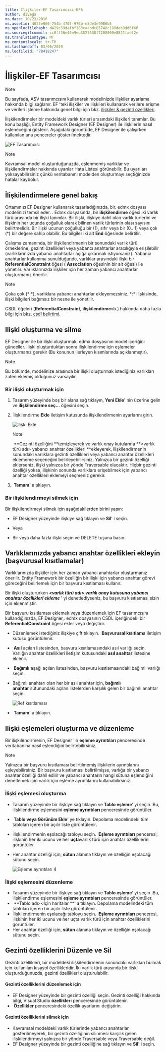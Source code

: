 ```yaml
---
title: İlişkiler-EF Tasarımcısı-EF6
author: divega
ms.date: 10/23/2016
ms.assetid: 402fe960-754b-470f-976b-e5de3e9986b5
ms.openlocfilehash: d429c39dafbf183caabdc85748c188deb8dd6f66
ms.sourcegitcommit: cc0ff36e46e9ed3527638f7208000e8521faef2e
ms.translationtype: MT
ms.contentlocale: tr-TR
ms.lasthandoff: 03/06/2020
ms.locfileid: "78418247"
---
```

# <a name="relationships---ef-designer"></a>İlişkiler-EF Tasarımcısı
> [!NOTE]
> Bu sayfada, AŞV tasarımcısını kullanarak modelinizde ilişkiler ayarlama hakkında bilgi sağlanır. EF 'teki ilişkiler ve ilişkileri kullanarak verilere erişme ve verileri işleme hakkında genel bilgi için bkz. [ilişkiler & gezinti özellikleri](~/ef6/fundamentals/relationships.md).

İlişkilendirmeler bir modeldeki varlık türleri arasındaki ilişkileri tanımlar. Bu konu başlığı, Entity Framework Designer (EF Designer) ile ilişkilerin nasıl eşleneceğini gösterir. Aşağıdaki görüntüde, EF Designer ile çalışırken kullanılan ana pencereler gösterilmektedir.

![EF Tasarımcısı](~/ef6/media/efdesigner.png)

> [!NOTE]
> Kavramsal model oluşturduğunuzda, eşlenmemiş varlıklar ve ilişkilendirmeler hakkında uyarılar Hata Listesi görünebilir. Bu uyarıları yoksayabilirsiniz çünkü veritabanını modelden oluşturmayı seçtiğinizde hatalar kaybolur.

## <a name="associations-overview"></a>İlişkilendirmelere genel bakış

Ortamınızı EF Designer kullanarak tasarladığınızda, bir. edmx dosyası modelinizi temsil eder. . Edmx dosyasında, bir **ilişkilendirme** öğesi iki varlık türü arasında bir ilişki tanımlar. Bir ilişki, ilişkiye dahil olan varlık türlerini ve ilişkinin her ucunda çoğulluk olarak bilinen varlık türlerinin olası sayısını belirtmelidir. Bir ilişki ucunun çoğulluğu bir (1), sıfır veya bir (0.. 1) veya çok (\*) bir değere sahip olabilir. Bu bilgiler iki alt **End** öğesinde belirtilir.

Çalışma zamanında, bir ilişkilendirmenin bir sonundaki varlık türü örneklerine, gezinti özellikleri veya yabancı anahtarlar aracılığıyla erişilebilir (varlıklarınızda yabancı anahtarlar açığa çıkarmak istiyorsanız). Yabancı anahtarlar kullanıma sunulduğunda, varlıklar arasındaki ilişki bir **ReferentialConstraint** öğesi ( **Association** öğesinin bir alt öğesi) ile yönetilir. Varlıklarınızda ilişkiler için her zaman yabancı anahtarlar oluşturmanız önerilir.

> [!NOTE]
> Çoka çok (\*:\*), varlıklara yabancı anahtarlar ekleyemezsiniz. \*:\* ilişkisinde, ilişki bilgileri bağımsız bir nesne ile yönetilir.

CSDL öğeleri (**ReferentialConstraint**, **ilişkilendirme**vb.) hakkında daha fazla bilgi için bkz. [csdl belirtimi](~/ef6/modeling/designer/advanced/edmx/csdl-spec.md).

## <a name="create-and-delete-associations"></a>Ilişki oluşturma ve silme

EF Designer ile bir ilişki oluşturmak. edmx dosyasının model içeriğini günceller. İlişki oluşturduktan sonra ilişkilendirme için eşlemeler oluşturmanız gerekir (Bu konunun ilerleyen kısımlarında açıklanmıştır).

> [!NOTE]
> Bu bölümde, modelinize arasında bir ilişki oluşturmak istediğiniz varlıkları zaten eklemiş olduğunuz varsayılır.

### <a name="to-create-an-association"></a>Bir ilişki oluşturmak için

1.  Tasarım yüzeyinde boş bir alana sağ tıklayın, **Yeni Ekle**' nin üzerine gelin ve **ilişkilendirme seç...** öğesini seçin.
2.  İlişkilendirme **Ekle** iletişim kutusunda ilişkilendirmenin ayarlarını girin.

    ![Ilişki Ekle](~/ef6/media/addassociation.png)

    > [!NOTE]
    >  **Gezinti özelliğini **temizleyerek ve varlık onay kutularına **&lt;varlık türü adı&gt; yabancı anahtar özellikleri **ekleyerek, ilişkilendirmenin sonundaki varlıklara gezinti özellikleri veya yabancı anahtar özellikleri eklememe seçeneğini belirleyebilirsiniz. Yalnızca bir gezinti özelliği eklerseniz, ilişki yalnızca bir yönde Traversable olacaktır. Hiçbir gezinti özelliği yoksa, ilişkinin sonunda varlıklara erişebilmek için yabancı anahtar özellikleri eklemeyi seçmeniz gerekir.
    
3.   **Tamam**' a tıklayın.

### <a name="to-delete-an-association"></a>Bir ilişkilendirmeyi silmek için

Bir ilişkilendirmeyi silmek için aşağıdakilerden birini yapın:

-   EF Designer yüzeyinde ilişkiye sağ tıklayın ve **Sil**' i seçin.

- Veya

-   Bir veya daha fazla ilişki seçin ve DELETE tuşuna basın.

## <a name="include-foreign-key-properties-in-your-entities-referential-constraints"></a>Varlıklarınızda yabancı anahtar özellikleri ekleyin (başvurusal kısıtlamalar)

Varlıklarınızda ilişkiler için her zaman yabancı anahtarlar oluşturmanız önerilir. Entity Framework bir özelliğin bir ilişki için yabancı anahtar görevi göreceğini belirlemek için bir başvuru kısıtlaması kullanır.

Bir ilişki oluştururken ***&lt;varlık türü adı&gt; varlık onay kutusuna yabancı anahtar özellikleri ekleme*** ' yi denetlediyseniz, bu başvuru kısıtlaması sizin için eklenmiştir.

Bir başvuru kısıtlaması eklemek veya düzenlemek için EF tasarımcısını kullandığınızda, EF Designer,. edmx dosyasının CSDL içeriğindeki bir **ReferentialConstraint** öğesi ekler veya değiştirir.

-   Düzenlemek istediğiniz ilişkiye çift tıklayın.
     **Başvurusal kısıtlama** iletişim kutusu görüntülenir.
-    **Asıl** açılan listesinden, başvuru kısıtlamasındaki asıl varlığı seçin.
    Varlığın anahtar özellikleri iletişim kutusundaki **asıl anahtar** listesine eklenir.
-    **Bağımlı** aşağı açılan listesinden, başvuru kısıtlamasındaki bağımlı varlığı seçin.
-   Bağımlı anahtarı olan her bir asıl anahtar için, **bağımlı anahtar** sütunundaki açılan listelerden karşılık gelen bir bağımlı anahtar seçin.

    ![Ref kısıtlaması](~/ef6/media/refconstraint.png)

-    **Tamam**' a tıklayın.

## <a name="create-and-edit-association-mappings"></a>Ilişki eşlemeleri oluşturma ve düzenleme

Bir ilişkilendirmenin, EF Designer 'ın **eşleme ayrıntıları** penceresinde veritabanına nasıl eşlendiğini belirtebilirsiniz.

> [!NOTE]
> Yalnızca bir başvuru kısıtlaması belirtilmemiş ilişkilerin ayrıntılarını eşleyebilirsiniz. Bir başvuru kısıtlaması belirtilmişse, varlığa bir yabancı anahtar özelliği dahil edilir ve yabancı anahtarın hangi sütuna eşlendiğini denetlemek için varlık için eşleme ayrıntılarını kullanabilirsiniz.

### <a name="create-an-association-mapping"></a>İlişki eşlemesi oluşturma

-   Tasarım yüzeyinde bir ilişkiye sağ tıklayın ve **Tablo eşleme**' yi seçin.
    Bu, ilişkilendirme eşlemesini **eşleme ayrıntıları** penceresinde görüntüler.
-    **Tablo veya Görünüm Ekle**' ye tıklayın.
    Depolama modelindeki tüm tabloları içeren bir açılır liste görüntülenir.
-   İlişkilendirmenin eşolacağı tabloyu seçin.
     **Eşleme ayrıntıları** penceresi, ilişkinin her iki ucunu ve her **uçta**varlık türü için anahtar özelliklerini görüntüler.
-   Her anahtar özelliği için, **sütun** alanına tıklayın ve özelliğin eşolacağı sütunu seçin.

    ![Eşleme ayrıntıları 4](~/ef6/media/mappingdetails4.png)

### <a name="edit-an-association-mapping"></a>İlişki eşlemesini düzenleme

-   Tasarım yüzeyinde bir ilişkiye sağ tıklayın ve **Tablo eşleme**' yi seçin.
    Bu, ilişkilendirme eşlemesini **eşleme ayrıntıları** penceresinde görüntüler.
-    **Tablo adı&gt;&lt;Için haritalar **' a tıklayın.
    Depolama modelindeki tüm tabloları içeren bir açılır liste görüntülenir.
-   İlişkilendirmenin eşolacağı tabloyu seçin.
     **Eşleme ayrıntıları** penceresi, ilişkinin her iki ucunu ve her uçta varlık türü için anahtar özelliklerini görüntüler.
-   Her anahtar özelliği için, **sütun** alanına tıklayın ve özelliğin eşolacağı sütunu seçin.

## <a name="edit-and-delete-navigation-properties"></a>Gezinti özelliklerini Düzenle ve Sil

Gezinti özellikleri, bir modeldeki ilişkilendirmenin sonundaki varlıkları bulmak için kullanılan kısayol özellikleridir. İki varlık türü arasında bir ilişki oluşturduğunuzda, gezinti özellikleri oluşturulabilir.

#### <a name="to-edit-navigation-properties"></a>Gezinti özelliklerini düzenlemek için

-   EF Designer yüzeyinde bir gezinti özelliği seçin.
    Gezinti özelliği hakkında bilgi, Visual Studio **özellikleri** penceresinde görüntülenir.
-    **Özellikler** penceresindeki özellik ayarlarını değiştirin.

#### <a name="to-delete-navigation-properties"></a>Gezinti özelliklerini silmek için

-   Kavramsal modeldeki varlık türlerinde yabancı anahtarlar gösterilmeyerek, bir gezinti özelliğinin silinmesi karşılık gelen ilişkilendirmeyi yalnızca bir yönde Traversable veya Traversable değil.
-   EF Designer yüzeyinde bir gezinti özelliğine sağ tıklayın ve **Sil**' i seçin.
